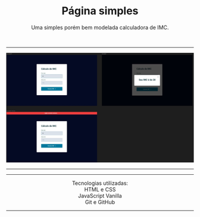 <h1 align="center">Página simples</h1>



<p align="center">Uma simples porém bem modelada calculadora de IMC.</p>



<br>
<hr>
<img src="./.github/preview.jpg" alt="Preview do projeto calculadora de imc">
<hr>


<hr>
<p align="center">Tecnologias utilizadas:
<br>HTML e CSS
<br>JavaScript Vanilla
<br>Git e GitHub</p>
<hr>